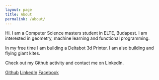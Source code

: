 ```yaml
---
layout: page
title: About
permalink: /about/
---
```


Hi. I am a Computer Science masters student in ELTE, Budapest. I am interested in geometry, machine learning and functional programming.

In my free time I am building a Deltabot 3d Printer. I am also building and flying giant kites. 

Check out my Github activity and contact me on LinkedIn.

<a class="outline" href="https://www.github.com/erdos">Github</a>
<a class="outline" href="https://www.linkedin.com/in/erdosjr">LinkedIn</a>
<a class="outline" href="https://www.facebook.com/janos.erdos">Facebook</a>

<div class="triangle"></div>